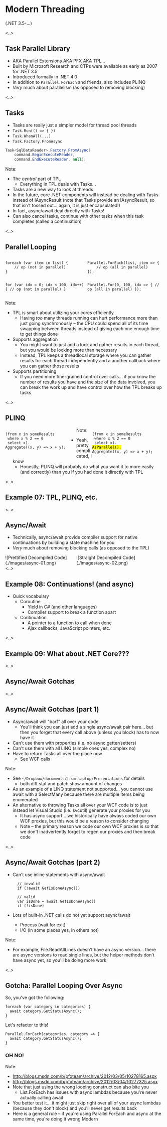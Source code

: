 # Modern Threading

<!-- .slide: data-background-image="./images/modern.gif" -->

<!-- .slide: class="shadowed-text" -->

<!--![Modern](./images/modern.gif)-->

(.NET 3.5-...)

<..>

## Task Parallel Library

* AKA Parallel Extensions AKA PFX AKA TPL...
* Built by Microsoft Research and CTPs were available as early as 2007 for .NET 3.5
* Introduced formally in .NET 4.0
* In addition to `Parallel.ForEach` and friends, also includes PLINQ
* _Very_ much about parallelism (as opposed to removing blocking)

<..>

## Tasks

* Tasks are really just a simpler model for thread pool threads
* `Task.Run(() => { })`
* `Task.WhenAll(...)`
* `Task.Factory.FromAsync`

```cs
Task<SqlDataReader>.Factory.FromAsync(
    command.BeginExecuteReader,
    command.EndExecuteReader, null);
```

Note:

* The _central_ part of TPL
  * Everything in TPL deals with Tasks...
* Tasks are a new way to look at threads
* In the future, core .NET components will instead be dealing with Tasks instead of IAsyncResult (note that Tasks provide an IAsyncResult, so that isn't tossed out... again, it is just encapsulated!)
* In fact, async/await deal directly with Tasks!
* Can also cancel tasks, continue with other tasks when this task completes (called a continuation)

<..>

## Parallel Looping

<div style="float: left; width: 52%;">
<pre>
<code class="cs">foreach (var item in list) {
    // op (not in parallel)
}

for (var idx = 0; idx < 100, idx++) {
// op (not in parallel)
}
</code></pre>

</div>

<div style="float: right; width: 48%;" class="fragment">
<pre>
<code class="cs">Parallel.ForEach(list, item => {
    // op (all in parallel)
});

Parallel.For(0, 100, idx => {
// op (all in parallel)
});
</code></pre>

</div>

Note:

* TPL is smart about utilizing your cores efficiently
  * Having _too_ many threads running can hurt performance more than just going synchronously – the CPU could spend all of its time swapping between threads instead of giving each one enough time to get things done
* Supports aggregation
  * You might want to just add a lock and gather results in each thread, but you would be locking more than necessary
  * Instead, TPL keeps a threadlocal storage where you can gather results for each thread independently and a another callback where you can gather those results
* Supports partitioning
  * If you need more fine-grained control over calls... if you know the number of results you have and the size of the data involved, you can break the work up and have control over how the TPL breaks up tasks

<..>

## PLINQ

<div style="float: left; width: 45%;">
<pre>
<code data-noescape data-trim class="cs">(from x in someResults
 where x % 2 == 0
 select x).
Aggregate((x, y) => x + y);
</code></pre>
</div>

<div style="float: right; width: 45%;" class="fragment">
<pre>
<code data-noescape data-trim class="cs">(from x in someResults
 where x % 2 == 0
 select x).
<mark>AsParallel().</mark>
Aggregate((x, y) => x + y);
</code></pre>
</div>

Note:

* Yeah, pretty complicated, I know
  * Honestly, PLINQ will probably do what you want it to more easily (and correctly) than you if you had done it directly with TPL

<..>

## Example 07: TPL, PLINQ, etc.

<..>

## Async/Await

* Technically, async/await provide compiler support for native continuations by building a state machine for you
* _Very_ much about removing blocking calls (as opposed to the TPL)

<div style="float: left; width: 45%;">
![Prettified Decompiled Code](./images/async-01.png)
</div>

<div style="float: right; width: 55%;">
![Straight Decompiled Code](./images/async-02.png)
</div>

<..>

## Example 08: Continuations! (and async)

* Quick vocabulary
  * Coroutine
    * Yield in C# (and other languages)
    * Compiler support to break a function apart
  * Continuation
    * A pointer to a function to call when done
    * Ajax callbacks, JavaScript pointers, etc.

<..>

## Example 09: What about .NET Core???

<..>

## Async/Await Gotchas

<!-- .slide: data-background-image="./images/dumb-and-dumber-sad.gif" -->

<!-- .slide: class="shadowed-text" -->

<!-- ![Shoving Computer](./images/fail-door-prank.gif) -->

<..>

## Async/Await Gotchas (part 1)

* Async/await will "barf" all over your code
  * You'll think you can just add a single async/await pair here... but then you forget that every call above (unless you block) has to now have it
* Can't use them with properties (i.e. no async getter/setters)
* Can't use them with all LINQ (simple ones yes, complex no)
* Have to return Tasks all over the place now
  * See WCF calls

Note:

* See `~/Dropbox/documents/from-laptop/Presentations` for details
  * both diff stat and patch show amount of changes
* As an example of a LINQ statement not supported... you cannot use await with a SelectMany because there are multiple items being enumerated
* An alternative to throwing Tasks all over your WCF code is to just instead let Visual Studio (i.e. svcutil) generate your proxies for you
  * It has async support... we historically have always coded our own WCF proxies, but this would be a reason to consider changing
  * Note – the primary reason we code our own WCF proxies is so that we don't inadvertently forget to regen our proxies and then break code

<..>

## Async/Await Gotchas (part 2)

* Can't use inline statements with async/await

        // invalid
        if (!await GetIsDoneAsync())

        // valid
        var isDone = await GetIsDoneAsync()
        if (!isDone)

* Lots of built-in .NET calls do not yet support async/await
  * Process (wait for exit)
  * I/O (in some places yes, in others not)

Note:

* For example, File.ReadAllLines doesn't have an async version... there are async versions to read single lines, but the helper methods don't have async yet, so you'll be doing more work

<..>

## Gotcha: Parallel Looping Over Async

<div>
So, you've got the following:

<pre><code class="cs">foreach (var category in categories) {
  await category.GetStatusAsync();
}</code></pre>

</div>

<div class="fragment">
Let's refactor to this!

<pre><code class="cs">Parallel.ForEach(categories, category => {
  await category.GetStatusAsync();
}</code></pre>

</div>

### OH NO! <!-- .element class="fragment" -->

Note:

* http://blogs.msdn.com/b/pfxteam/archive/2012/03/05/10278165.aspx
* http://blogs.msdn.com/b/pfxteam/archive/2012/03/04/10277325.aspx
* Note that just using the wrong looping construct can also bite you
  * List.ForEach has issues with async lambdas because you're never actually calling await
* You better test it... it might just skip right over all of your async lambdas (because they don't block) and you'll never get results back
* Here is a general rule – if you're using Parallel.ForEach and async at the same time, you're doing it wrong
  Modern
